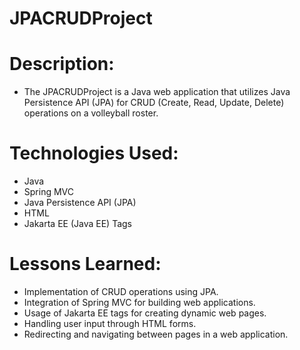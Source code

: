 # JPACRUDProject

# Description:
- The JPACRUDProject is a Java web application that utilizes Java Persistence API (JPA) for CRUD (Create, Read, Update, Delete) operations on a volleyball roster.

# Technologies Used:
- Java
- Spring MVC
- Java Persistence API (JPA)
- HTML
- Jakarta EE (Java EE) Tags

# Lessons Learned:
- Implementation of CRUD operations using JPA.
- Integration of Spring MVC for building web applications.
- Usage of Jakarta EE tags for creating dynamic web pages.
- Handling user input through HTML forms.
- Redirecting and navigating between pages in a web application.
